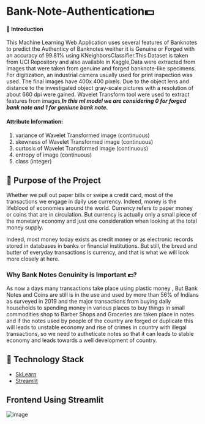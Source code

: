 # Bank-Note-Authentication💵

#### 📌 Introduction

This Machine Learning Web Application uses several features of Banknotes to predict the Authenticy of Banknotes weither it is Genuine or Forged with an accuracy of 99.81% using KNeighborsClassifier.This Dataset is taken from UCI Repository and also available in Kaggle,Data were extracted from images that were taken from genuine and forged banknote-like specimens. For digitization, an industrial camera usually used for print inspection was used. The final images have 400x 400 pixels. Due to the object lens and distance to the investigated object gray-scale pictures with a resolution of about 660 dpi were gained. Wavelet Transform tool were used to extract features from images,***In this ml model we are considering 0 for forged bank note and 1 for geniune bank note.***

#### Attribute Information:
1. variance of Wavelet Transformed image (continuous)
2. skewness of Wavelet Transformed image (continuous)
3. curtosis of Wavelet Transformed image (continuous)
4. entropy of image (continuous)
5. class (integer)

## 🎯 Purpose of the Project

Whether we pull out paper bills or swipe a credit card, most of the transactions we engage in daily use currency. Indeed, money is the lifeblood of economies around the world. Currency refers to paper money or coins that are in circulation. But currency is actually only a small piece of the monetary economy and just one consideration when looking at the total money supply.

Indeed, most money today exists as credit money or as electronic records stored in databases in banks or financial institutions. But still, the bread and butter of everyday transactions is currency, and that is what we will look more closely at here.

### Why Bank Notes Genuinity is Important 💵?
As now a days many transactions take place using plastic money , But Bank Notes and Coins are still is in the use and used by more than 56% of Indians as surveyed in 2019 and the major transactions from buying daily households to spending money in various places to buy things in small commodities shop to Barber Shops and Groceries are taken place in notes and if the notes used by people of the country are forged or duplicate this will leads to unstable economy and rise of crimes in country with illegal transactions, so we need to autheticate notes so that it can leads to stable economy and leads towards a well development of country.


## 🏁 Technology Stack


* [SkLearn](https://scikit-learn.org/)
* [Streamlit](https://www.streamlit.io/)

## Frontend Using Streamlit

![image](https://user-images.githubusercontent.com/75041273/119683431-44c81300-be61-11eb-8248-0b6a790bed19.png)




